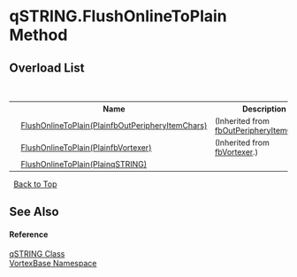 # qSTRING.FlushOnlineToPlain Method 
 


## Overload List
&nbsp;<table><tr><th></th><th>Name</th><th>Description</th></tr><tr><td>![Public method](media/pubmethod.gif "Public method")</td><td><a href="M_VortexBase_fbOutPeripheryItemChars_FlushOnlineToPlain.md">FlushOnlineToPlain(PlainfbOutPeripheryItemChars)</a></td><td> (Inherited from <a href="T_VortexBase_fbOutPeripheryItemChars.md">fbOutPeripheryItemChars</a>.)</td></tr><tr><td>![Public method](media/pubmethod.gif "Public method")</td><td><a href="M_VortexBase_fbVortexer_FlushOnlineToPlain.md">FlushOnlineToPlain(PlainfbVortexer)</a></td><td> (Inherited from <a href="T_VortexBase_fbVortexer.md">fbVortexer</a>.)</td></tr><tr><td>![Public method](media/pubmethod.gif "Public method")</td><td><a href="M_VortexBase_qSTRING_FlushOnlineToPlain.md">FlushOnlineToPlain(PlainqSTRING)</a></td><td /></tr></table>&nbsp;
<a href="#qstring.flushonlinetoplain-method">Back to Top</a>

## See Also


#### Reference
<a href="T_VortexBase_qSTRING.md">qSTRING Class</a><br /><a href="N_VortexBase.md">VortexBase Namespace</a><br />